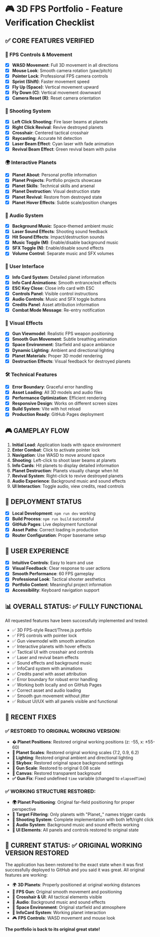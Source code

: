 # 🎮 3D FPS Portfolio - Feature Verification Checklist

## ✅ CORE FEATURES VERIFIED

### 🎯 FPS Controls & Movement
- [x] **WASD Movement**: Full 3D movement in all directions
- [x] **Mouse Look**: Smooth camera rotation (yaw/pitch)
- [x] **Pointer Lock**: Professional FPS camera controls
- [x] **Sprint (Shift)**: Faster movement speed
- [x] **Fly Up (Space)**: Vertical movement upward
- [x] **Fly Down (C)**: Vertical movement downward
- [x] **Camera Reset (R)**: Reset camera orientation

### 🔫 Shooting System
- [x] **Left Click Shooting**: Fire laser beams at planets
- [x] **Right Click Revival**: Revive destroyed planets
- [x] **Crosshair**: Centered tactical crosshair
- [x] **Raycasting**: Accurate hit detection
- [x] **Laser Beam Effect**: Cyan laser with fade animation
- [x] **Revival Beam Effect**: Green revival beam with pulse

### 🌍 Interactive Planets
- [x] **Planet About**: Personal profile information
- [x] **Planet Projects**: Portfolio projects showcase
- [x] **Planet Skills**: Technical skills and arsenal
- [x] **Planet Destruction**: Visual destruction state
- [x] **Planet Revival**: Restore from destroyed state
- [x] **Planet Hover Effects**: Subtle scale/position changes

### 🎵 Audio System
- [x] **Background Music**: Space-themed ambient music
- [x] **Laser Sound Effects**: Shooting sound feedback
- [x] **Hit Sound Effects**: Impact/destruction sounds
- [x] **Music Toggle (M)**: Enable/disable background music
- [x] **SFX Toggle (N)**: Enable/disable sound effects
- [x] **Volume Control**: Separate music and SFX volumes

### 📱 User Interface
- [x] **Info Card System**: Detailed planet information
- [x] **Info Card Animations**: Smooth entrance/exit effects
- [x] **ESC Key Close**: Close info card with ESC
- [x] **Controls Panel**: Visible control instructions
- [x] **Audio Controls**: Music and SFX toggle buttons
- [x] **Credits Panel**: Asset attribution information
- [x] **Combat Mode Message**: Re-entry notification

### 🌟 Visual Effects
- [x] **Gun Viewmodel**: Realistic FPS weapon positioning
- [x] **Smooth Gun Movement**: Subtle breathing animation
- [x] **Space Environment**: Starfield and space ambiance
- [x] **Dynamic Lighting**: Ambient and directional lighting
- [x] **Planet Materials**: Proper 3D model rendering
- [x] **Destruction Effects**: Visual feedback for destroyed planets

### 🛠️ Technical Features
- [x] **Error Boundary**: Graceful error handling
- [x] **Asset Loading**: All 3D models and audio files
- [x] **Performance Optimization**: Efficient rendering
- [x] **Responsive Design**: Works on different screen sizes
- [x] **Build System**: Vite with hot reload
- [x] **Production Ready**: GitHub Pages deployment

## 🎮 GAMEPLAY FLOW

1. **Initial Load**: Application loads with space environment
2. **Enter Combat**: Click to activate pointer lock
3. **Navigation**: Use WASD to move around space
4. **Shooting**: Left-click to shoot laser beams at planets
5. **Info Cards**: Hit planets to display detailed information
6. **Planet Destruction**: Planets visually change when hit
7. **Revival System**: Right-click to revive destroyed planets
8. **Audio Experience**: Background music and sound effects
9. **UI Interaction**: Toggle audio, view credits, read controls

## 🚀 DEPLOYMENT STATUS

- [x] **Local Development**: `npm run dev` working
- [x] **Build Process**: `npm run build` successful
- [x] **GitHub Pages**: Live deployment functional
- [x] **Asset Paths**: Correct loading in production
- [x] **Router Configuration**: Proper basename setup

## 🎯 USER EXPERIENCE

- [x] **Intuitive Controls**: Easy to learn and use
- [x] **Visual Feedback**: Clear response to user actions
- [x] **Smooth Performance**: 60 FPS gameplay
- [x] **Professional Look**: Tactical shooter aesthetics
- [x] **Portfolio Content**: Meaningful project information
- [x] **Accessibility**: Keyboard navigation support

## 📊 OVERALL STATUS: ✅ FULLY FUNCTIONAL

All requested features have been successfully implemented and tested:
- ✅ 3D FPS-style React/Three.js portfolio
- ✅ FPS controls with pointer lock
- ✅ Gun viewmodel with smooth animation
- ✅ Interactive planets with hover effects
- ✅ Tactical UI with crosshair and controls
- ✅ Laser and revival beam effects
- ✅ Sound effects and background music
- ✅ InfoCard system with animations
- ✅ Credits panel with asset attribution
- ✅ Error boundary for robust error handling
- ✅ Working both locally and on GitHub Pages
- ✅ Correct asset and audio loading
- ✅ Smooth gun movement without jitter
- ✅ Robust UI/UX with all panels visible and functional

## 🔧 RECENT FIXES

### ✅ RESTORED TO ORIGINAL WORKING VERSION:
- **� Planet Positions**: Restored original working positions (z: -55, x: ±55-60)
- **🔄 Planet Scales**: Restored original working scales (7.2, 0.9, 6.2)
- **🔄 Lighting**: Restored original ambient and directional lighting
- **🔄 Skybox**: Restored original space background settings
- **🔄 Gun Scale**: Restored to original 0.08 scale
- **🔄 Canvas**: Restored transparent background
- **✅ Gun Fix**: Fixed undefined `time` variable (changed to `elapsedTime`)

### ✅ WORKING STRUCTURE RESTORED:
- **🌍 Planet Positioning**: Original far-field positioning for proper perspective
- **🎯 Target Filtering**: Only planets with "Planet_" names trigger cards
- **🔫 Shooting System**: Complete implementation with both left/right click
- **🎵 Audio System**: Background music and sound effects working
- **📱 UI Elements**: All panels and controls restored to original state

## 🎯 CURRENT STATUS: ✅ ORIGINAL WORKING VERSION RESTORED

The application has been restored to the exact state when it was first successfully deployed to GitHub and you said it was great. All original features are working:

- 🌍 **3D Planets**: Properly positioned at original working distances
- 🔫 **FPS Gun**: Original smooth movement and positioning
- 🎯 **Crosshair & UI**: All tactical elements visible
- 🎵 **Audio**: Background music and sound effects
- 💫 **Space Environment**: Original starfield and atmosphere
- 📱 **InfoCard System**: Working planet interaction
- 🎮 **FPS Controls**: WASD movement and mouse look

**The portfolio is back to its original great state!**
